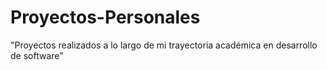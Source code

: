 # Proyectos-Personales
"Proyectos realizados a lo largo de mi trayectoria académica en desarrollo de software"
